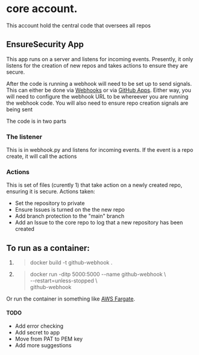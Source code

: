 # core account.
This account hold the central code that oversees all repos

## EnsureSecurity App
This app runs on a server and listens for incoming events.  Presently, it only listens for the creation of new repos and takes actions to ensure they are secure.

After the code is running a webhook will need to be set up to send signals.  This can either be done via [Webhooks](https://docs.github.com/en/developers/webhooks-and-events/webhooks/about-webhooks) or via [GitHub Apps](https://docs.github.com/en/developers/apps/getting-started-with-apps/about-apps).  Either way, you will need to configure the webhook URL to be whereever you are running the webhook code.  You will also need to ensure repo creation signals are being sent

The code is in two parts
### The listener
This is in webhook.py and listens for incoming events.  If the event is a repo create, it will call the actions

### Actions
This is set of files (curently 1) that take action on a newly created repo, ensuring it is secure.
Actions taken:
- Set the repository to private
- Ensure Issues is turned on the the new repo
- Add branch protection to the "main" branch
- Add an Issue to the core repo to log that a new repository has been created

## To run as a container:
1. > docker build -t github-webhook .
2. > docker run -ditp 5000:5000 --name github-webhook \\  
   > --restart=unless-stopped \\  
   > github-webhook

Or run the container in something like [AWS Fargate](https://aws.amazon.com/fargate/).

#### TODO
- Add error checking
- Add secret to app
- Move from PAT to PEM key
- Add more suggestions
